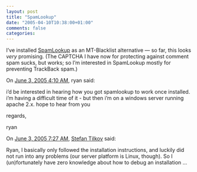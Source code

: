 ```yaml
---
layout: post
title: "SpamLookup"
date: "2005-04-10T10:38:00+01:00"
comments: false
categories: 
---
```


<p>I&#8217;ve installed <a href="http://bradchoate.com/projects/spamlookup/">SpamLookup</a> as an MT-Blacklist alternative &#8212; so far, this looks <em>very</em> promising. (The CAPTCHA I have now for protecting against comment spam sucks, but works; so I&#8217;m interested in SpamLookup mostly for preventing TrackBack spam.)</p>

<section class="comments">

<div class="comment" id="comment-512">
On <a href="#comment-512" title="Permalink to this comment">June  3, 2005  4:10 AM</a>, ryan
said:
<p>i&#8217;d be interested in hearing how you got spamlookup to work once installed.  i&#8217;m having a difficult time of it  - but then i&#8217;m on a windows server running apache 2.x.  hope to hear from you </p>

<p>regards,</p>

<p>ryan</p>


<div class="comment" id="comment-513">
On <a href="#comment-513" title="Permalink to this comment">June  3, 2005  7:27 AM</a>, <a href="/en/staff/st/">Stefan Tilkov</a>
said:
<p>Ryan, I basically only followed the installation instructions, and luckily did not run into any problems (our server platform is Linux, though). So I (un)fortunately have zero knowledge about how to debug an installation &#8230;</p>


</section>

